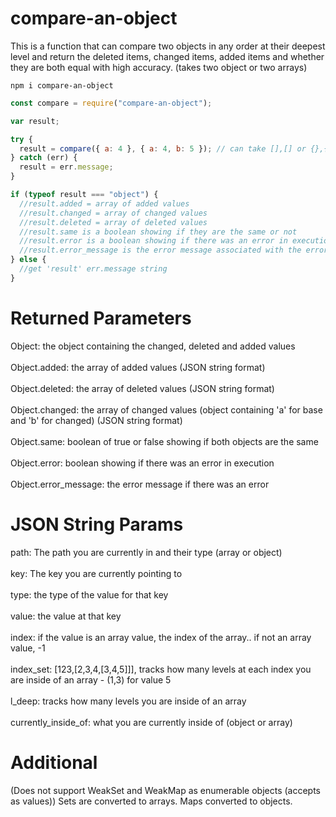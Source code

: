 # compare-an-object

This is a function that can compare two objects in any order at their deepest level and return the deleted items, changed items, added items and whether they are both equal with high accuracy. (takes two object or two arrays)

```
npm i compare-an-object
```

```js
const compare = require("compare-an-object");

var result;

try {
  result = compare({ a: 4 }, { a: 4, b: 5 }); // can take [],[] or {},{}
} catch (err) {
  result = err.message;
}

if (typeof result === "object") {
  //result.added = array of added values
  //result.changed = array of changed values
  //result.deleted = array of deleted values
  //result.same is a boolean showing if they are the same or not
  //result.error is a boolean showing if there was an error in execution
  //result.error_message is the error message associated with the error
} else {
  //get 'result' err.message string
}
```

# Returned Parameters

Object: the object containing the changed, deleted and added values
<br>
<br>
Object.added: the array of added values (JSON string format)
<br>
<br>
Object.deleted: the array of deleted values (JSON string format)
<br>
<br>
Object.changed: the array of changed values (object containing 'a' for base and 'b' for changed) (JSON string format)
<br>
<br>
Object.same: boolean of true or false showing if both objects are the same
<br>
<br>
Object.error: boolean showing if there was an error in execution
<br>
<br>
Object.error_message: the error message if there was an error

# JSON String Params

path: The path you are currently in and their type (array or object)
<br>
<br>
key: The key you are currently pointing to
<br>
<br>
type: the type of the value for that key
<br>
<br>
value: the value at that key
<br>
<br>
index: if the value is an array value, the index of the array.. if not an array value, -1
<br>
<br>
index_set: [123,[2,3,4,[3,4,5]]], tracks how many levels at each index you are inside of an array - (1,3) for value 5
<br>
<br>
l_deep: tracks how many levels you are inside of an array
<br>
<br>
currently_inside_of: what you are currently inside of (object or array)

# Additional

(Does not support WeakSet and WeakMap as enumerable objects (accepts as values)) Sets are converted to arrays. Maps converted to objects.
